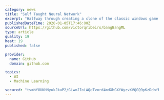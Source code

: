 ```yaml
---
category: news
title: "Self Taught Neural Network"
excerpt: "Halfway through creating a clone of the classic windows game Bang Bang I realized I need a interesting Artificial Intelligence to play against the player. So I thought about having the opponent cannon be controlled by a Neural Network and learn how to shoot during run time. I came up with this algorithm to train the Neural Network. 1 - Shoot it ..."
publishedDateTime: 2020-01-05T17:46:00Z
sourceUrl: https://github.com/victorqribeiro/bangBangML
type: article
quality: 19
heat: 19
published: false

provider:
  name: GitHub
  domain: github.com

topics:
  - AI
  - Machine Learning

secured: "tvmhY8UKHNyukJkuP2/GLwmJIoLAQeTvord4mdXhGXfWyzvXVQGQ9pKzDdnfRTNcRWp8Zsd/lhZDcfsj9V5GyxOY1bV3MtWqjXX+4REZPnqIIh3ai7Ez8qo+NuIvwFbBHVet7NDlju0i+7pQMOwMuh0E051gnc/jbxM7CxrdZhPgYTqHgVQ8wWqsSkpfH3ev0JmN/wu+LWZLEmKjKQCPPuX5MSgkzkOMVNjeTdm3IPIPsevUTnawuSoE1FhD8jDCQ/J08+gWjwCEHWsxLT+CwF3TuX3ji0lyS3xoKWK/fRM=;oFeZ1nC2ihsu3Msn+Iympw=="
---
```


